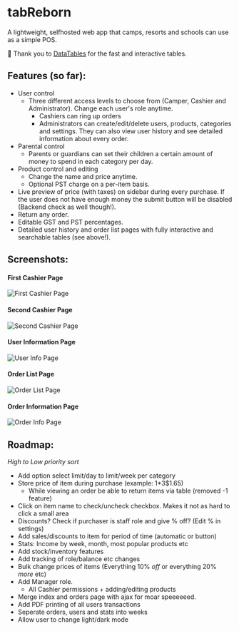 # tabReborn

A lightweight, selfhosted web app that camps, resorts and schools can use as a simple POS.

:raised_hands: Thank you to [DataTables](https://datatables.net) for the fast and interactive tables.

## Features (so far):

- User control
    - Three different access levels to choose from (Camper, Cashier and Administrator). Change each user's role anytime.
        - Cashiers can ring up orders
        - Administrators can create/edit/delete users, products, categories and settings. They can also view user history and see detailed information about every order.
- Parental control
    - Parents or guardians can set their children a certain amount of money to spend in each category per day.
- Product control and editing
    - Change the name and price anytime.
    - Optional PST charge on a per-item basis.
- Live preview of price (with taxes) on sidebar during every purchase. If the user does not have enough money the submit button will be disabled (Backend check as well though!).
- Return any order.
- Editable GST and PST percentages.
- Detailed user history and order list pages with fully interactive and searchable tables (see above!).

## Screenshots:

#### First Cashier Page
![First Cashier Page](https://images.tadhgboyle.dev/scrn135552.png)

#### Second Cashier Page
![Second Cashier Page](https://images.tadhgboyle.dev/scrn135623.png)

#### User Information Page
![User Info Page](https://images.tadhgboyle.dev/scrn135504.png)

#### Order List Page
![Order List Page](https://images.tadhgboyle.dev/scrn135734.png)

#### Order Information Page
![Order Info Page](https://images.tadhgboyle.dev/scrn135910.png)

## Roadmap:

*High to Low priority sort*
- Add option select limit/day to limit/week per category
- Store price of item during purchase (example: 1*3$1.65)
    - While viewing an order be able to return items via table (removed -1 feature)
- Click on item name to check/uncheck checkbox. Makes it not as hard to click a small area
- Discounts? Check if purchaser is staff role and give % off? (Edit % in settings)
- Add sales/discounts to item for period of time (automatic or button)
- Stats: Income by week, month, most popular products etc
- Add stock/inventory features
- Add tracking of role/balance etc changes
- Bulk change prices of items (Everything 10% *off* or everything 20% *more* etc)
- Add Manager role.
    - All Cashier permissions + adding/editing products
- Merge index and orders page with ajax for moar speeeeeed.
- Add PDF printing of all users transactions
- Seperate orders, users and stats into weeks
- Allow user to change light/dark mode